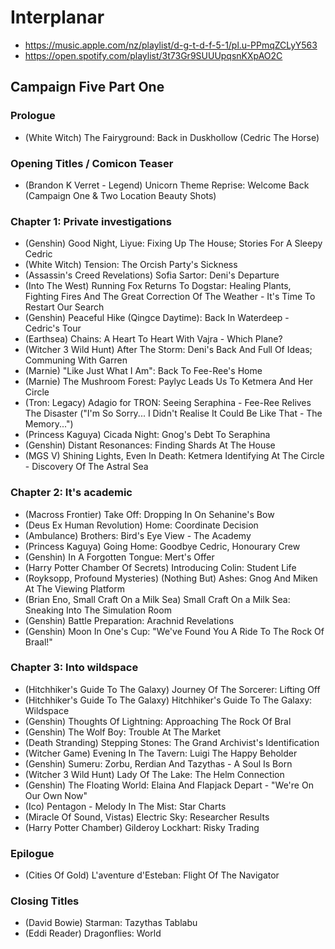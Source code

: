 # Interplanar

* https://music.apple.com/nz/playlist/d-g-t-d-f-5-1/pl.u-PPmqZCLyY563
* https://open.spotify.com/playlist/3t73Gr9SUUUpqsnKXpAO2C

## Campaign Five Part One
### Prologue

* (White Witch) The Fairyground: Back in Duskhollow (Cedric The Horse)

### Opening Titles / Comicon Teaser

* (Brandon K Verret - Legend) Unicorn Theme Reprise: Welcome Back (Campaign One & Two Location Beauty Shots)

### Chapter 1: Private investigations

* (Genshin) Good Night, Liyue: Fixing Up The House; Stories For A Sleepy Cedric
* (White Witch) Tension: The Orcish Party's Sickness
* (Assassin's Creed Revelations) Sofia Sartor: Deni's Departure
* (Into The West) Running Fox Returns To Dogstar: Healing Plants, Fighting Fires And The Great Correction Of The Weather - It's Time To Restart Our Search
* (Genshin) Peaceful Hike (Qingce Daytime): Back In Waterdeep - Cedric's Tour
* (Earthsea) Chains: A Heart To Heart With Vajra - Which Plane?
* (Witcher 3 Wild Hunt) After The Storm: Deni's Back And Full Of Ideas; Communing With Garren
* (Marnie) "Like Just What I Am": Back To Fee-Ree's Home
* (Marnie) The Mushroom Forest: Paylyc Leads Us To Ketmera And Her Circle
* (Tron: Legacy) Adagio for TRON: Seeing Seraphina - Fee-Ree Relives The Disaster ("I'm So Sorry... I Didn't Realise It Could Be Like That - The Memory...")
* (Princess Kaguya) Cicada Night: Gnog's Debt To Seraphina
* (Genshin) Distant Resonances: Finding Shards At The House
* (MGS V) Shining Lights, Even In Death: Ketmera Identifying At The Circle - Discovery Of The Astral Sea

### Chapter 2: It's academic

* (Macross Frontier) Take Off: Dropping In On Sehanine's Bow
* (Deus Ex Human Revolution) Home: Coordinate Decision
* (Ambulance) Brothers: Bird's Eye View - The Academy
* (Princess Kaguya) Going Home: Goodbye Cedric, Honourary Crew
* (Genshin) In A Forgotten Tongue: Mert's Offer
* (Harry Potter Chamber Of Secrets) Introducing Colin: Student Life
* (Royksopp, Profound Mysteries) (Nothing But) Ashes: Gnog And Miken At The Viewing Platform
* (Brian Eno, Small Craft On a Milk Sea) Small Craft On a Milk Sea: Sneaking Into The Simulation Room
* (Genshin) Battle Preparation: Arachnid Revelations
* (Genshin) Moon In One's Cup: "We've Found You A Ride To The Rock Of Braal!"

### Chapter 3: Into wildspace

* (Hitchhiker's Guide To The Galaxy) Journey Of The Sorcerer: Lifting Off
* (Hitchhiker's Guide To The Galaxy) Hitchhiker's Guide To The Galaxy: Wildspace
* (Genshin) Thoughts Of Lightning: Approaching The Rock Of Bral
* (Genshin) The Wolf Boy: Trouble At The Market
* (Death Stranding) Stepping Stones: The Grand Archivist's Identification
* (Witcher Game) Evening In The Tavern: Luigi The Happy Beholder
* (Genshin) Sumeru: Zorbu, Rerdian And Tazythas - A Soul Is Born
* (Witcher 3 Wild Hunt) Lady Of The Lake: The Helm Connection
* (Genshin) The Floating World: Elaina And Flapjack Depart - "We're On Our Own Now"
* (Ico) Pentagon - Melody In The Mist: Star Charts
* (Miracle Of Sound, Vistas) Electric Sky: Researcher Results
* (Harry Potter Chamber) Gilderoy Lockhart: Risky Trading

### Epilogue

* (Cities Of Gold) L'aventure d'Esteban: Flight Of The Navigator

### Closing Titles

* (David Bowie) Starman: Tazythas Tablabu
* (Eddi Reader) Dragonflies: World
